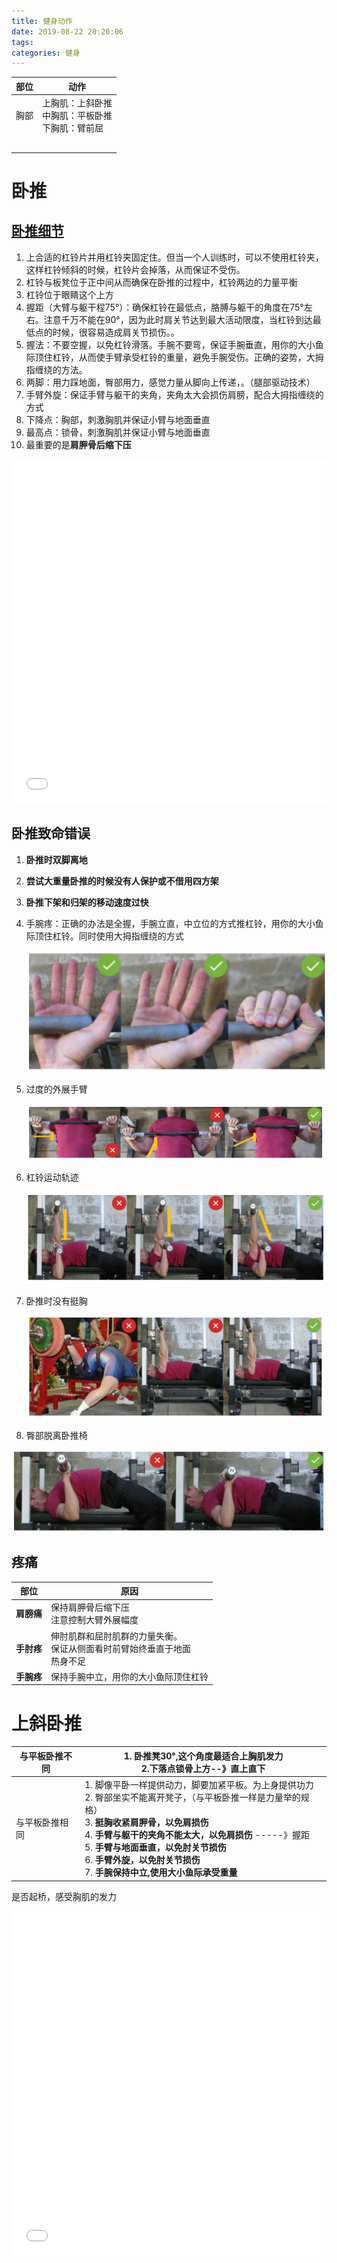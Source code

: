 ```yaml
---
title: 健身动作
date: 2019-08-22 20:20:06
tags:
categories: 健身
---
```


| 部位 | 动作                                                   |
| ---- | ------------------------------------------------------ |
| 胸部 | 上胸肌：上斜卧推<br>中胸肌：平板卧推<br>下胸肌：臂前屈 |
|      |                                                        |
|      |                                                        |
|      |                                                        |
|      |                                                        |
|      |                                                        |

<!--more-->

# 卧推

## [卧推细节](https://mp.weixin.qq.com/s?__biz=MzA3MDE5NDQxMQ==&mid=2649921198&idx=1&sn=59eea138954556dcbca1e62c6116edb9&chksm=86c6b32ab1b13a3c85904df933279afaf0afe1c89463021249f1611cdaa4f8fcf3d3d718de45&scene=21#wechat_redirect)

1. 上合适的杠铃片并用杠铃夹固定住。但当一个人训练时，可以不使用杠铃夹，这样杠铃倾斜的时候，杠铃片会掉落，从而保证不受伤。
2. 杠铃与板凳位于正中间从而确保在卧推的过程中，杠铃两边的力量平衡
3. 杠铃位于眼睛这个上方
4. 握距（大臂与躯干程75°）：确保杠铃在最低点，胳膊与躯干的角度在75°左右。注意千万不能在90°，因为此时肩关节达到最大活动限度，当杠铃到达最低点的时候，很容易造成肩关节损伤。。
5. 握法：不要空握，以免杠铃滑落。手腕不要弯，保证手腕垂直，用你的大小鱼际顶住杠铃，从而使手臂承受杠铃的重量，避免手腕受伤。正确的姿势，大拇指缠绕的方法。
6. 两脚：用力踩地面，臀部用力，感觉力量从脚向上传递，。（腿部驱动技术）
7. 手臂外旋：保证手臂与躯干的夹角，夹角太大会损伤肩膀，配合大拇指缠绕的方式
8. 下降点：胸部，刺激胸肌并保证小臂与地面垂直
9. 最高点：锁骨，刺激胸肌并保证小臂与地面垂直
10. 最重要的是**肩胛骨后缩下压**

<iframe width="100%" height="550" src="//player.bilibili.com/player.html?aid=13073525&cid=21459892&page=1" scrolling="no" border="0" frameborder="no" framespacing="0" allowfullscreen="true"> </iframe>


## 卧推致命错误

1. **卧推时双脚离地**

2. **尝试大重量卧推的时候没有人保护或不借用四方架**

3. **卧推下架和归架的移动速度过快**

4. 手腕疼：正确的办法是全握，手腕立直，中立位的方式推杠铃，用你的大小鱼际顶住杠铃。同时使用大拇指缠绕的方式

   ![1566306256762](健身动作/1566306256762.png)

5. 过度的外展手臂

   ![1566306108276](健身动作/1566306108276.png)

6. 杠铃运动轨迹

   ![1566306198017](健身动作/1566306198017.png)

7. 卧推时没有挺胸

   ![1566306386620](健身动作/1566306386620.png)

8. 臀部脱离卧推椅

![1566306445140](健身动作/1566306445140.png)

## 疼痛

| 部位       | 原因                                                         |
| ---------- | ------------------------------------------------------------ |
| **肩膀痛** | 保持肩胛骨后缩下压<br>注意控制大臂外展幅度                   |
| **手肘疼** | 伸肘肌群和屈肘肌群的力量失衡。<br>保证从侧面看时前臂始终垂直于地面<br>热身不足 |
| **手腕疼** | 保持手腕中立，用你的大小鱼际顶住杠铃                         |

# 上斜卧推

| 与平板卧推不同 | 1. 卧推凳30°,这个角度最适合上胸肌发力<br>2.下落点锁骨上方--》直上直下 |
| -------------- | ------------------------------------------------------------ |
| 与平板卧推相同 | 1. 脚像平卧一样提供动力，脚要加紧平板。为上身提供功力<br>2. 臀部坐实不能离开凳子，（与平板卧推一样是力量举的规格）<br>3. **挺胸收紧肩胛骨，以免肩损伤**<br>4. **手臂与躯干的夹角不能太大，以免肩损伤**  -----》握距<br>5. **手臂与地面垂直，以免肘关节损伤**<br>6. **手臂外旋，以免肘关节损伤**<br>7. **手腕保持中立,使用大小鱼际承受重量** |

是否起桥，感受胸肌的发力

<iframe width=100% height=550 src="//player.bilibili.com/player.html?aid=25531524&cid=43475731&page=1" scrolling="no" border="0" frameborder="no" framespacing="0" allowfullscreen="true"> </iframe>


